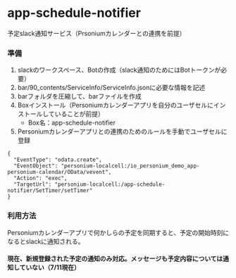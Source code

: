 # app-schedule-notifier
予定slack通知サービス（Prsoniumカレンダーとの連携を前提）
### 準備
1. slackのワークスペース、Botの作成（slack通知のためにはBotトークンが必要）
1. bar/90_contents/ServiceInfo/ServiceInfo.jsonに必要な情報を記述
1. barフォルダを圧縮して、barファイルを作成
1. Boxインストール（Personiumカレンダーアプリを自分のユーザセルにインストールしていることが前提）
    * Box名：app-schedule-notifier
1. Personiumカレンダーアプリとの連携のためのルールを手動でユーザセルに登録
```
{
  "EventType": "odata.create",
  "EventObject": "personium-localcell:/io_personium_demo_app-personium-calendar/OData/vevent",
  "Action": "exec",
  "TargetUrl": "personium-localcell:/app-schedule-notifier/SetTimer/setTimer"
}
```

### 利用方法
Personiumカレンダーアプリで何かしらの予定を同期すると、予定の開始時刻になるとslackに通知される。
#### 現在、新規登録された予定の通知のみ対応。メッセージも予定内容については通知していない（7/11現在）
